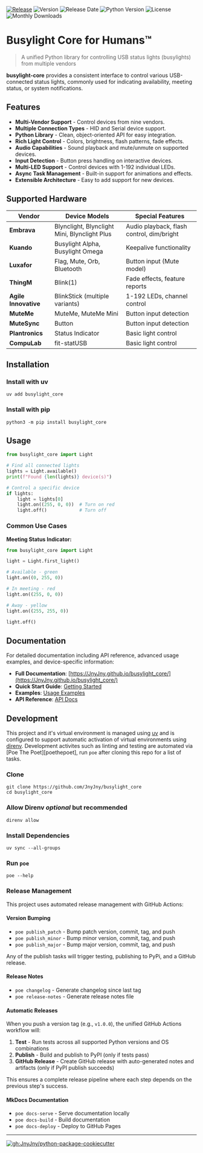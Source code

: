 
[![Release][badge-release]][release]
![Version][badge-pypi-version]
![Release Date][badge-release-date]
![Python Version][badge-python-version]
![License][badge-license]
![Monthly Downloads][badge-monthly-downloads]
# Busylight Core for Humans™

> A unified Python library for controlling USB status lights (busylights) from multiple vendors

**busylight-core** provides a consistent interface to control various
USB-connected status lights, commonly used for indicating
availability, meeting status, or system notifications.

## Features

- **Multi-Vendor Support** - Control devices from nine vendors.
- **Multiple Connection Types** - HID and Serial device support.
- **Python Library** - Clean, object-oriented API for easy integration.
- **Rich Light Control** - Colors, brightness, flash patterns, fade effects.
- **Audio Capabilities** - Sound playback and mute/unmute on supported devices.
- **Input Detection** - Button press handling on interactive devices.
- **Multi-LED Support** - Control devices with 1-192 individual LEDs.
- **Async Task Management** - Built-in support for animations and effects.
- **Extensible Architecture** - Easy to add support for new devices.

## Supported Hardware

| Vendor | Device Models | Special Features |
|--------|---------------|------------------|
| **Embrava** | Blynclight, Blynclight Mini, Blynclight Plus | Audio playback, flash control, dim/bright |
| **Kuando** | Busylight Alpha, Busylight Omega | Keepalive functionality |
| **Luxafor** | Flag, Mute, Orb, Bluetooth | Button input (Mute model) |
| **ThingM** | Blink(1) | Fade effects, feature reports |
| **Agile Innovative** | BlinkStick (multiple variants) | 1-192 LEDs, channel control |
| **MuteMe** | MuteMe, MuteMe Mini | Button input detection |
| **MuteSync** | Button | Button input detection |
| **Plantronics** | Status Indicator | Basic light control |
| **CompuLab** | fit-statUSB | Basic light control |


## Installation

### Install with uv
```console
uv add busylight_core
```

### Install with pip
```console
python3 -m pip install busylight_core
```

## Usage

```python
from busylight_core import Light

# Find all connected lights
lights = Light.available()
print(f"Found {len(lights)} device(s)")

# Control a specific device
if lights:
    light = lights[0]
    light.on((255, 0, 0))  # Turn on red
    light.off()            # Turn off
```

### Common Use Cases

**Meeting Status Indicator:**
```python
from busylight_core import Light

light = Light.first_light()

# Available - green
light.on((0, 255, 0))

# In meeting - red  
light.on((255, 0, 0))

# Away - yellow
light.on((255, 255, 0))

light.off()
```


## Documentation

For detailed documentation including API reference, advanced usage examples, and device-specific information:

- **Full Documentation**: [https://JnyJny.github.io/busylight_core/](https://JnyJny.github.io/busylight_core/)
- **Quick Start Guide**: [Getting Started](https://JnyJny.github.io/busylight_core/getting-started/quickstart/)
- **Examples**: [Usage Examples](https://JnyJny.github.io/busylight_core/user-guide/examples/)
- **API Reference**: [API Docs](https://JnyJny.github.io/busylight_core/reference/)

## Development

This project and it's virtual environment is managed using [uv][uv] and
is configured to support automatic activation of virtual environments
using [direnv][direnv]. Development activites such as linting and testing
are automated via [Poe The Poet][poethepoet], run `poe` after cloning
this repo for a list of tasks.

### Clone
```console
git clone https://github.com/JnyJny/busylight_core
cd busylight_core
```
### Allow Direnv _optional_ but recommended
```console
direnv allow
```

### Install Dependencies
```console
uv sync --all-groups
```
### Run `poe`
```console
poe --help
```

### Release Management

This project uses automated release management with GitHub Actions:

#### Version Bumping
- `poe publish_patch` - Bump patch version, commit, tag, and push
- `poe publish_minor` - Bump minor version, commit, tag, and push
- `poe publish_major` - Bump major version, commit, tag, and push

Any of the publish tasks will trigger testing, publishing to PyPi, and
a GitHub release.

#### Release Notes
- `poe changelog` - Generate changelog since last tag
- `poe release-notes` - Generate release notes file

#### Automatic Releases
When you push a version tag (e.g., `v1.0.0`), the unified GitHub Actions workflow will:
1. **Test** - Run tests across all supported Python versions and OS combinations
2. **Publish** - Build and publish to PyPI (only if tests pass)
3. **GitHub Release** - Create GitHub release with auto-generated notes and artifacts (only if PyPI publish succeeds)

This ensures a complete release pipeline where each step depends on
the previous step's success.

#### MkDocs Documentation
- `poe docs-serve` - Serve documentation locally
- `poe docs-build` - Build documentation
- `poe docs-deploy` - Deploy to GitHub Pages


<hr>

[![gh:JnyJny/python-package-cookiecutter][python-package-cookiecutter-badge]][python-package-cookiecutter]

<!-- End Links -->

[python-package-cookiecutter-badge]: https://img.shields.io/badge/Made_With_Cookiecutter-python--package--cookiecutter-green?style=for-the-badge
[python-package-cookiecutter]: https://github.com/JnyJny/python-package-cookiecutter
[badge-release]: https://github.com/JnyJny/busylight_core/actions/workflows/release.yaml/badge.svg
[release]: https://github.com/JnyJny/busylight_core/actions/workflows/release.yaml
[badge-pypi-version]: https://img.shields.io/pypi/v/busylight_core
[badge-release-date]: https://img.shields.io/github/release-date/JnyJny/busylight_core
[badge-python-version]: https://img.shields.io/python/required-version-toml?tomlFilePath=https%3A%2F%2Fraw.githubusercontent.com%2FJnyJny%2Fbusylight_core%2Fmain%2Fpyproject.toml
[badge-license]: https://img.shields.io/github/license/JnyJny/busylight_core
[badge-monthly-downloads]: https://img.shields.io/pypi/dm/busylight_core
[poe]: https://poethepoet.natn.io
[uv]: https://docs.astral.sh/uv/
[direnv]: https://direnv.net
